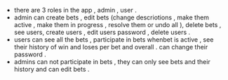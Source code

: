 - there are 3 roles in the app , admin , user .
- admin can create bets , edit bets (change descriotions , make them active , make them in progress , resolve them or undo all ), delete bets , see users, create users , edit users password , delete users .
- users can see all the bets , participate in bets whenbet is active , see their history of win and loses per bet and overall . can change their password .
- admins can not participate in bets , they can only see bets and their history and can edit bets .
